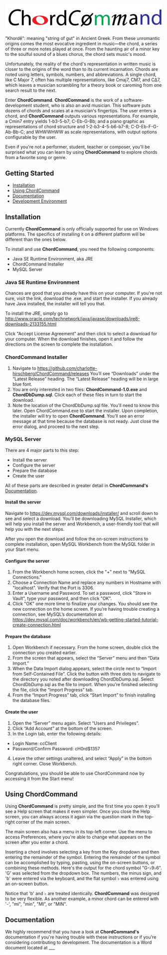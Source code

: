 <img src = "NetBeansProjects/ChordCommand/src/chordcommand/view/ChordCommandLogo (1).png">

"Khordḗ": meaning "string of gut" in Ancient Greek. From these unromantic origins comes the most evocative ingredient in music—the chord, a series of three or more notes played at once. From the haunting air of a minor key to the soulful sound of a blues chorus, the chord sets music's mood.

Unfortunately, the reality of the chord's representation in written music is closer to the origins of the word than to its current incarnation. Chords are noted using letters, symbols, numbers, and abbreviations. A single chord, like C Major 7, often has multiple representations, like Cmaj7, CM7, and C∆7, which leaves a musician scrambling for a theory book or caroming from one search result to the next.

Enter **ChordCommand**. **ChordCommand** is the work of a software-development student, who is also an avid musician. This software puts dozens of chords and scales at a musician's fingertips. The user enters a chord, and **ChordCommand** outputs various representations. For example, a Cmin7 entry yields 1-b3-5-b7; C-Eb-G-Bb; and a piano graphic as representations of chord structure and 1-2-b3-4-5-b6-b7-8; C-D-Eb-F-G-Ab-Bb-C; and WHWWHWW as scale representations, with output options configurable by the user.

Even if you're not a performer, student, teacher or composer, you'll be surprised what you can learn by using **ChordCommand** to explore chords from a favorite song or genre.

## Getting Started
* [Installation](#installation)
* [Using ChordCommand](#using-chordcommand)
* [Documentation](#documentation)
* [Development Environment](#development-environment)

## Installation

Currently **ChordCommand** is only officially supported for use on Windows platforms. The specifics of installing it on a different platform will be different than the ones below.

To install and use **ChordCommand**, you need the following components:
* Java SE Runtime Environment, aka JRE
* ChordCommand Installer
* MySQL Server


### Java SE Runtime Environment
Chances are good that you already have this on your computer. If you're not sure, visit the link, download the .exe, and start the installer. If you already have Java installed, the installer will tell you that.

To install the JRE, simply go to http://www.oracle.com/technetwork/java/javase/downloads/jre8-downloads-2133155.html

Click "Accept License Agreement" and then click to select a download for your computer. When the download finishes, open it and follow the directions on the screen to complete the installation.

### ChordCommand Installer
1.	Navigate to https://github.com/charlotte-hirschberg/ChordCommand/releases You’ll see “Downloads” under the “Latest Release” heading. The “Latest Release” heading will be in large blue font.
3.	You are only interested in two files: **ChordCommand-1.0.exe** and **ChordDbDump.sql**. Click each of these files in turn to start the download.
4. Note the location of the ChordDbDump.sql file. You'll need to know this later. Open ChordCommand.exe to start the installer. Upon completion, the installer will try to open **ChordCommand**. You’ll see an error message at that time because the database is not ready. Just close the error dialog, and proceed to the next step.


### MySQL Server
There are 4 major parts to this step:
* Install the server
* Configure the server
* Prepare the database
* Create the user

All of these parts are described in greater detail in **ChordCommand's** [Documentation](#documentation).

#### Install the server
Navigate to https://dev.mysql.com/downloads/installer/ and scroll down to see and select a download. You'll be downloading MySQL Installer, which will help you install the server and Workbench, a user-friendly tool that will help you with the next steps.

After you open the download and follow the on-screen instructions to complete installation, open MySQL Workbench from the MySQL folder in your Start menu.

#### Configure the server
1. From the Workbench home screen, click the "+" next to "MySQL Connections."
2. Choose a Connection Name and replace any numbers in Hostname with "localhost". Verify that the Port is 3306.
3. Enter a Username and Password. To set a password, click "Store in Vault", type your password, and then click "OK".
4. Click "OK" one more time to finalize your changes. You should see the new connection on the home screen.
If you’re having trouble creating a connection, see MySQL’s documentation at: https://dev.mysql.com/doc/workbench/en/wb-getting-started-tutorial-create-connection.html

#### Prepare the database
1. Open Workbench if necessary. From the home screen, double click the connection you created earlier.
2. From the screen that appears, select the “Server” menu and then “Data Import.”
3. When the Data Import dialog appears, select the circle next to “Import from Self-Contained File”. Click the button with three dots to navigate to the directory you noted after downloading ChordDbDump.sql. Select ChordDbDump.sql as the file to import. When you’re finished selecting the file, click the “Import Progress” tab.
4.	From the “Import Progress” tab, click “Start Import” to finish installing the database files.

#### Create the user
1. Open the “Server” menu again. Select “Users and Privileges”.
2. Click “Add Account” at the bottom of the screen.
3.	In the Login tab, enter the following details:
  * Login Name: 			          ccClient
  * Password/Confirm Password: 	cH0rd$1357
4.	Leave the other settings unaltered, and select “Apply” in the bottom right corner. Close Workbench. 

Congratulations, you should be able to use ChordCommand now by accessing it from the Start menu!

## Using ChordCommand
Using **ChordCommand** is pretty simple, and the first time you open it you'll see a Help screen that makes it even simpler. Once you close the Help screen, you can always access it again via the question mark in the top-right corner of the main screen.

The main screen also has a menu in its top-left corner. Use the menu to access Preferences, where you're able to change what appears on the screen after you enter a chord.

Inserting a chord involves selecting a key from the Key dropdown and then entering the remainder of the symbol. Entering the remainder of the symbol can be accomplished by typing, pasting, using the on-screen buttons, or combining these methods. Here's the output for the chord symbol "G-♭9♭6". 'G' was selected from the dropdown box. The numbers, the minus sign, and 'b' were entered via the keyboard, and the flat symbol ♭ was entered using an on-screen button. 

Notice that 'b' and ♭ are treated identically. **ChordCommand** was designed to be very flexible. As another example, a minor chord can be entered with '-', "mi", "min", "MI", or "MIN".

## Documentation
We highly recommend that you have a look at **ChordCommand's** documentation if you're having trouble with these instructions or if you're considering contributing to development. The documentation is a Word document located at ___
